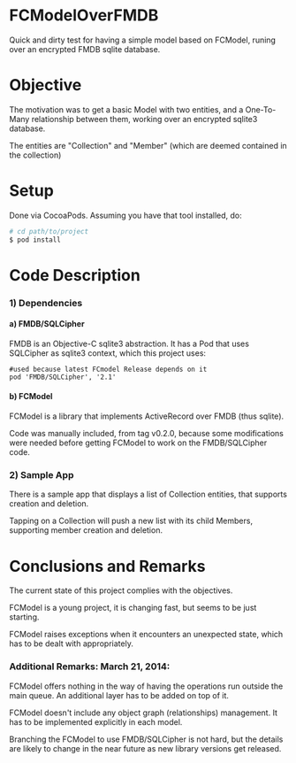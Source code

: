 FCModelOverFMDB
===============

Quick and dirty test for having a simple model based on FCModel, runing over an encrypted FMDB sqlite database.

Objective
=========

The motivation was to get a basic Model with two entities, and a One-To-Many relationship between them, working over an encrypted sqlite3 database.

The entities are  "Collection" and "Member" (which are deemed contained in the collection) 


Setup
=====

Done via CocoaPods. Assuming you have that tool installed, do:

```bash
# cd path/to/project 
$ pod install
```

Code Description
================

### 1) Dependencies

#### a) FMDB/SQLCipher

FMDB is an Objective-C sqlite3 abstraction. It has a Pod that uses SQLCipher as sqlite3 context, which this project uses:

```
#used because latest FCmodel Release depends on it
pod 'FMDB/SQLCipher', '2.1'
```

#### b) FCModel

FCModel is a library that implements ActiveRecord over FMDB (thus sqlite).

Code was manually included, from tag v0.2.0, because some modifications were needed before getting FCModel to work on the FMDB/SQLCipher code.

### 2) Sample App

There is a sample app that displays a list of Collection entities, that supports creation and deletion.

Tapping on a Collection will push a new list with its child Members, supporting member creation and deletion.

Conclusions and Remarks
=======================

The current state of this project complies with the objectives.

FCModel is a young project, it is changing fast, but seems to be just starting.

FCModel raises exceptions when it encounters an unexpected state, which has to be dealt with appropriately.

### Additional Remarks: March 21, 2014:

FCModel offers nothing in the way of having the operations run outside the main queue. An additional layer has to be added on top of it.

FCModel doesn't include any object graph (relationships) management. It has to be implemented explicitly in each model.

Branching the FCModel to use FMDB/SQLCipher is not hard, but the details are likely to change in the near future as new library versions get released.
